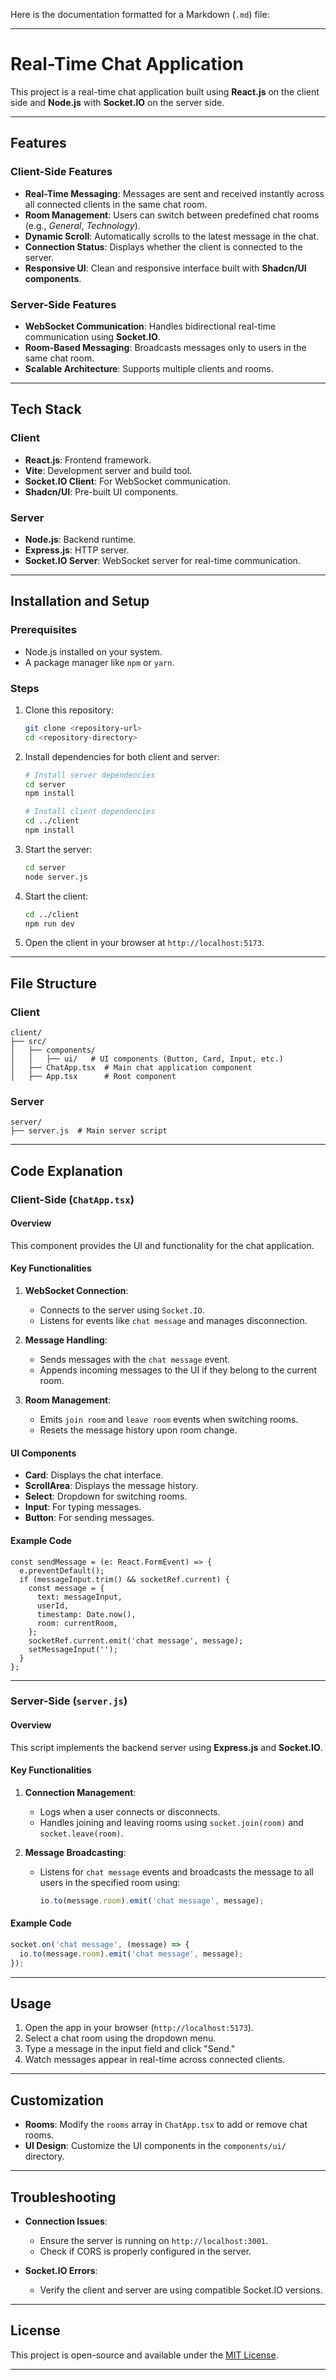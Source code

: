 Here is the documentation formatted for a Markdown (`.md`) file:

---

# Real-Time Chat Application

This project is a real-time chat application built using **React.js** on the client side and **Node.js** with **Socket.IO** on the server side.

---

## Features

### Client-Side Features
- **Real-Time Messaging**: Messages are sent and received instantly across all connected clients in the same chat room.
- **Room Management**: Users can switch between predefined chat rooms (e.g., *General*, *Technology*).
- **Dynamic Scroll**: Automatically scrolls to the latest message in the chat.
- **Connection Status**: Displays whether the client is connected to the server.
- **Responsive UI**: Clean and responsive interface built with **Shadcn/UI components**.

### Server-Side Features
- **WebSocket Communication**: Handles bidirectional real-time communication using **Socket.IO**.
- **Room-Based Messaging**: Broadcasts messages only to users in the same chat room.
- **Scalable Architecture**: Supports multiple clients and rooms.

---

## Tech Stack

### Client
- **React.js**: Frontend framework.
- **Vite**: Development server and build tool.
- **Socket.IO Client**: For WebSocket communication.
- **Shadcn/UI**: Pre-built UI components.

### Server
- **Node.js**: Backend runtime.
- **Express.js**: HTTP server.
- **Socket.IO Server**: WebSocket server for real-time communication.

---

## Installation and Setup

### Prerequisites
- Node.js installed on your system.
- A package manager like `npm` or `yarn`.

### Steps

1. Clone this repository:
   ```bash
   git clone <repository-url>
   cd <repository-directory>
   ```

2. Install dependencies for both client and server:
   ```bash
   # Install server dependencies
   cd server
   npm install

   # Install client dependencies
   cd ../client
   npm install
   ```

3. Start the server:
   ```bash
   cd server
   node server.js
   ```

4. Start the client:
   ```bash
   cd ../client
   npm run dev
   ```

5. Open the client in your browser at `http://localhost:5173`.

---

## File Structure

### Client
```
client/
├── src/
│   ├── components/
│   │   ├── ui/   # UI components (Button, Card, Input, etc.)
│   ├── ChatApp.tsx  # Main chat application component
│   ├── App.tsx      # Root component
```

### Server
```
server/
├── server.js  # Main server script
```

---

## Code Explanation

### Client-Side (`ChatApp.tsx`)

#### Overview
This component provides the UI and functionality for the chat application. 

#### Key Functionalities
1. **WebSocket Connection**:
   - Connects to the server using `Socket.IO`.
   - Listens for events like `chat message` and manages disconnection.

2. **Message Handling**:
   - Sends messages with the `chat message` event.
   - Appends incoming messages to the UI if they belong to the current room.

3. **Room Management**:
   - Emits `join room` and `leave room` events when switching rooms.
   - Resets the message history upon room change.

#### UI Components
- **Card**: Displays the chat interface.
- **ScrollArea**: Displays the message history.
- **Select**: Dropdown for switching rooms.
- **Input**: For typing messages.
- **Button**: For sending messages.

#### Example Code
```tsx
const sendMessage = (e: React.FormEvent) => {
  e.preventDefault();
  if (messageInput.trim() && socketRef.current) {
    const message = {
      text: messageInput,
      userId,
      timestamp: Date.now(),
      room: currentRoom,
    };
    socketRef.current.emit('chat message', message);
    setMessageInput('');
  }
};
```

---

### Server-Side (`server.js`)

#### Overview
This script implements the backend server using **Express.js** and **Socket.IO**.

#### Key Functionalities
1. **Connection Management**:
   - Logs when a user connects or disconnects.
   - Handles joining and leaving rooms using `socket.join(room)` and `socket.leave(room)`.

2. **Message Broadcasting**:
   - Listens for `chat message` events and broadcasts the message to all users in the specified room using:
     ```js
     io.to(message.room).emit('chat message', message);
     ```

#### Example Code
```js
socket.on('chat message', (message) => {
  io.to(message.room).emit('chat message', message);
});
```

---

## Usage

1. Open the app in your browser (`http://localhost:5173`).
2. Select a chat room using the dropdown menu.
3. Type a message in the input field and click "Send."
4. Watch messages appear in real-time across connected clients.

---

## Customization

- **Rooms**: Modify the `rooms` array in `ChatApp.tsx` to add or remove chat rooms.
- **UI Design**: Customize the UI components in the `components/ui/` directory.

---

## Troubleshooting

- **Connection Issues**:
  - Ensure the server is running on `http://localhost:3001`.
  - Check if CORS is properly configured in the server.

- **Socket.IO Errors**:
  - Verify the client and server are using compatible Socket.IO versions.

---

## License
This project is open-source and available under the [MIT License](LICENSE).

--- 
